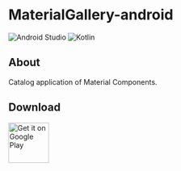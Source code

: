 # MaterialGallery-android  

![Android Studio](https://img.shields.io/badge/Android%20Studio-3.4%20canary8-green.svg)
![Kotlin](https://img.shields.io/badge/kotlin-1.3.11-yellow.svg)

## About  
Catalog application of Material Components.  

## Download  

[<img src="https://play.google.com/intl/en_us/badges/images/generic/en_badge_web_generic.png"
alt="Get it on Google Play" height="80">](https://play.google.com/store/apps/details?id=com.numero.material_gallery)
